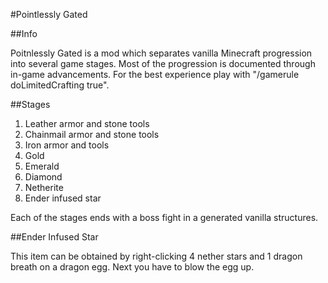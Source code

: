 #Pointlessly Gated

##Info

Poitnlessly Gated is a mod which separates vanilla Minecraft progression into several game stages. Most of the progression is documented through in-game advancements. For the best experience play with "/gamerule doLimitedCrafting true".

##Stages

1. Leather armor and stone tools
2. Chainmail armor and stone tools
3. Iron armor and tools
4. Gold
5. Emerald
6. Diamond
7. Netherite
8. Ender infused star

Each of the stages ends with a boss fight in a generated vanilla structures.

##Ender Infused Star

This item can be obtained by right-clicking 4 nether stars and 1 dragon breath on a dragon egg. Next you have to blow the egg up.
